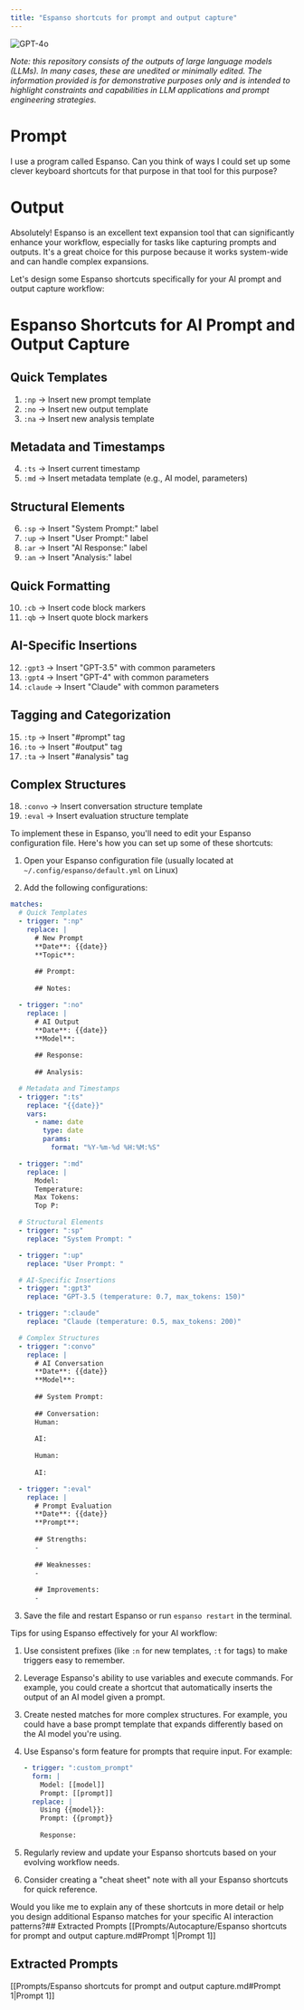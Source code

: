 ```yaml
---
title: "Espanso shortcuts for prompt and output capture"
---
```

![GPT-4o](https://img.shields.io/badge/GPT--4o-3333FF?style=for-the-badge&logo=openai&logoColor=white)



*Note: this repository consists of the outputs of large language models (LLMs). In many cases, these are unedited or minimally edited. The information provided is for demonstrative purposes only and is intended to highlight constraints and capabilities in LLM applications and prompt engineering strategies.*


# Prompt
  
I use a program called Espanso. Can you think of ways I could set up some clever keyboard shortcuts for that purpose in that tool for this purpose?

# Output
Absolutely! Espanso is an excellent text expansion tool that can significantly enhance your workflow, especially for tasks like capturing prompts and outputs. It's a great choice for this purpose because it works system-wide and can handle complex expansions.

Let's design some Espanso shortcuts specifically for your AI prompt and output capture workflow:





# Espanso Shortcuts for AI Prompt and Output Capture

## Quick Templates

1. `:np` -> Insert new prompt template
2. `:no` -> Insert new output template
3. `:na` -> Insert new analysis template

## Metadata and Timestamps

4. `:ts` -> Insert current timestamp
5. `:md` -> Insert metadata template (e.g., AI model, parameters)

## Structural Elements

6. `:sp` -> Insert "System Prompt:" label
7. `:up` -> Insert "User Prompt:" label
8. `:ar` -> Insert "AI Response:" label
9. `:an` -> Insert "Analysis:" label

## Quick Formatting

10. `:cb` -> Insert code block markers
11. `:qb` -> Insert quote block markers

## AI-Specific Insertions

12. `:gpt3` -> Insert "GPT-3.5" with common parameters
13. `:gpt4` -> Insert "GPT-4" with common parameters
14. `:claude` -> Insert "Claude" with common parameters

## Tagging and Categorization

15. `:tp` -> Insert "#prompt" tag
16. `:to` -> Insert "#output" tag
17. `:ta` -> Insert "#analysis" tag

## Complex Structures

18. `:convo` -> Insert conversation structure template
19. `:eval` -> Insert evaluation structure template



To implement these in Espanso, you'll need to edit your Espanso configuration file. Here's how you can set up some of these shortcuts:

1. Open your Espanso configuration file (usually located at `~/.config/espanso/default.yml` on Linux)

2. Add the following configurations:

```yaml
matches:
  # Quick Templates
  - trigger: ":np"
    replace: |
      # New Prompt
      **Date**: {{date}}
      **Topic**: 
      
      ## Prompt:
      
      ## Notes:

  - trigger: ":no"
    replace: |
      # AI Output
      **Date**: {{date}}
      **Model**: 
      
      ## Response:
      
      ## Analysis:

  # Metadata and Timestamps
  - trigger: ":ts"
    replace: "{{date}}"
    vars:
      - name: date
        type: date
        params:
          format: "%Y-%m-%d %H:%M:%S"

  - trigger: ":md"
    replace: |
      Model: 
      Temperature: 
      Max Tokens: 
      Top P: 

  # Structural Elements
  - trigger: ":sp"
    replace: "System Prompt: "

  - trigger: ":up"
    replace: "User Prompt: "

  # AI-Specific Insertions
  - trigger: ":gpt3"
    replace: "GPT-3.5 (temperature: 0.7, max_tokens: 150)"

  - trigger: ":claude"
    replace: "Claude (temperature: 0.5, max_tokens: 200)"

  # Complex Structures
  - trigger: ":convo"
    replace: |
      # AI Conversation
      **Date**: {{date}}
      **Model**: 
      
      ## System Prompt:
      
      ## Conversation:
      Human: 
      
      AI: 
      
      Human: 
      
      AI: 

  - trigger: ":eval"
    replace: |
      # Prompt Evaluation
      **Date**: {{date}}
      **Prompt**: 
      
      ## Strengths:
      - 
      
      ## Weaknesses:
      - 
      
      ## Improvements:
      - 
```

3. Save the file and restart Espanso or run `espanso restart` in the terminal.

Tips for using Espanso effectively for your AI workflow:

1. Use consistent prefixes (like `:n` for new templates, `:t` for tags) to make triggers easy to remember.

2. Leverage Espanso's ability to use variables and execute commands. For example, you could create a shortcut that automatically inserts the output of an AI model given a prompt.

3. Create nested matches for more complex structures. For example, you could have a base prompt template that expands differently based on the AI model you're using.

4. Use Espanso's form feature for prompts that require input. For example:
   ```yaml
   - trigger: ":custom_prompt"
     form: |
       Model: [[model]]
       Prompt: [[prompt]]
     replace: |
       Using {{model}}:
       Prompt: {{prompt}}
       
       Response:
   ```

5. Regularly review and update your Espanso shortcuts based on your evolving workflow needs.

6. Consider creating a "cheat sheet" note with all your Espanso shortcuts for quick reference.

Would you like me to explain any of these shortcuts in more detail or help you design additional Espanso matches for your specific AI interaction patterns?## Extracted Prompts
[[Prompts/Autocapture/Espanso shortcuts for prompt and output capture.md#Prompt 1|Prompt 1]]





## Extracted Prompts
[[Prompts/Espanso shortcuts for prompt and output capture.md#Prompt 1|Prompt 1]]
